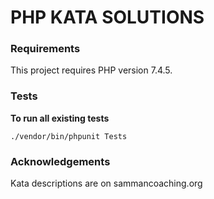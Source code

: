 # PHP KATA SOLUTIONS

### Requirements
This project requires PHP version 7.4.5.

### Tests
**To run all existing tests**

```
./vendor/bin/phpunit Tests
```

### Acknowledgements
Kata descriptions are on sammancoaching.org
